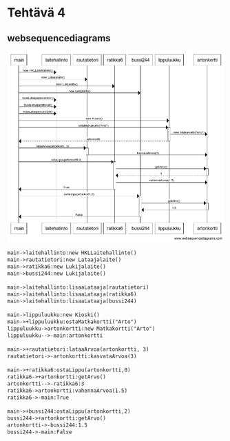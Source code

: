# Tehtävä 4

## websequencediagrams

![asd](files/falkfodsf.png)

    main->laitehallinto:new HKLLaitehallinto()
    main->rautatietori:new Lataajalaite()
    main->ratikka6:new Lukijalaite()
    main->bussi244:new Lukijalaite()

    main->laitehallinto:lisaaLataaja(rautatietori)
    main->laitehallinto:lisaaLataaja(ratikka6)
    main->laitehallinto:lisaaLataaja(bussi244)

    main->lippuluukku:new Kioski()
    main->+lippuluukku:ostaMatkakortti("Arto")
    lippuluukku->artonkortti:new Matkakortti("Arto")
    lippuluukku-->-main:artonkortti

    main->+rautatietori:lataaArvoa(artonkortti, 3)
    rautatietori->-artonkortti:kasvataArvoa(3)

    main->+ratikka6:ostaLippu(artonkortti,0)
    ratikka6->+artonkortti:getArvo()
    artonkortti-->-ratikka6:3
    ratikka6->artonkortti:vahennaArvoa(1.5)
    ratikka6->-main:True

    main->+bussi244:ostaLippu(artonkortti,2)
    bussi244->+artonkortti:getArvo()
    artonkortti->-bussi244:1.5
    bussi244->-main:False